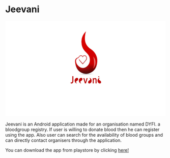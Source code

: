 # Jeevani

<img src="https://github.com/abhirammltr/jeevani/blob/master/banner.jpg" width="700" height="300" />

Jeevani is an Android application made for an organisation named DYFI.  a bloodgroup registry. If user is willing to donate blood then he can register using the app. 
Also user can search for the availability of blood groups and can directly contact organisers through the application.

You can download the app from playstore by clicking [here!](https://play.google.com/store/apps/details?id=com.dyfi.jeevani&hl=en)
